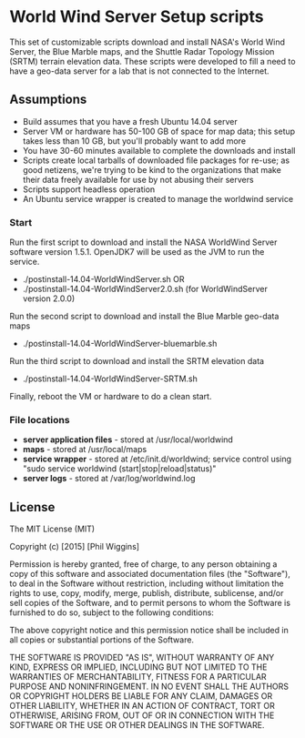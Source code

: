 # World Wind Server Setup scripts

This set of customizable scripts download and install NASA's World Wind Server, the Blue Marble maps, and the Shuttle Radar Topology Mission (SRTM) terrain elevation data.  These scripts were developed to fill a need to have a geo-data server for a lab that is not connected to the Internet.

## Assumptions

- Build assumes that you have a fresh Ubuntu 14.04 server
- Server VM or hardware has 50-100 GB of space for map data; this setup takes less than 10 GB, but you'll probably want to add more
- You have 30-60 minutes available to complete the downloads and install
- Scripts create local tarballs of downloaded file packages for re-use; as good netizens, we're trying to be kind to the organizations that make their data freely available for use by not abusing their servers
- Scripts support headless operation
- An Ubuntu service wrapper is created to manage the worldwind service

### Start

Run the first script to download and install the NASA WorldWind Server software version 1.5.1. OpenJDK7 will be used as the JVM to run the service.
- ./postinstall-14.04-WorldWindServer.sh OR
- ./postinstall-14.04-WorldWindServer2.0.sh (for WorldWindServer version 2.0.0)

Run the second script to download and install the Blue Marble geo-data maps
- ./postinstall-14.04-WorldWindServer-bluemarble.sh

Run the third script to download and install the SRTM elevation data
- ./postinstall-14.04-WorldWindServer-SRTM.sh

Finally, reboot the VM or hardware to do a clean start.

### File locations
- **server application files** - stored at /usr/local/worldwind
- **maps** - stored at /usr/local/maps
- **service wrapper** - stored at /etc/init.d/worldwind; service control using "sudo service worldwind (start|stop|reload|status)"
- **server logs** - stored at /var/log/worldwind.log

## License
The MIT License (MIT)

Copyright (c) [2015] [Phil Wiggins]

Permission is hereby granted, free of charge, to any person obtaining a copy
of this software and associated documentation files (the "Software"), to deal
in the Software without restriction, including without limitation the rights
to use, copy, modify, merge, publish, distribute, sublicense, and/or sell
copies of the Software, and to permit persons to whom the Software is
furnished to do so, subject to the following conditions:

The above copyright notice and this permission notice shall be included in all
copies or substantial portions of the Software.

THE SOFTWARE IS PROVIDED "AS IS", WITHOUT WARRANTY OF ANY KIND, EXPRESS OR
IMPLIED, INCLUDING BUT NOT LIMITED TO THE WARRANTIES OF MERCHANTABILITY,
FITNESS FOR A PARTICULAR PURPOSE AND NONINFRINGEMENT. IN NO EVENT SHALL THE
AUTHORS OR COPYRIGHT HOLDERS BE LIABLE FOR ANY CLAIM, DAMAGES OR OTHER
LIABILITY, WHETHER IN AN ACTION OF CONTRACT, TORT OR OTHERWISE, ARISING FROM,
OUT OF OR IN CONNECTION WITH THE SOFTWARE OR THE USE OR OTHER DEALINGS IN THE
SOFTWARE.
